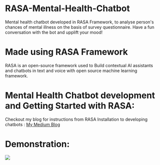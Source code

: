 # RASA-Mental-Health-Chatbot

Mental health chatbot developed in RASA Framework, to analyse person's chances of mental illness on the basis of survey questionnaire. Have a fun conversation with the bot and upplift your mood!

# Made using RASA Framework

RASA is an open-source framework used to Build contextual AI assistants and chatbots in text and voice with open source machine learning framework.

# Mental Health Chatbot development and Getting Started with RASA:
Checkout my blog for instructions from RASA Installation to developing chatbots : [My Medium Blog](https://medium.datadriveninvestor.com/rasa-ai-chatbot-for-mental-health-1b3f13827ce3)

# Demonstration:

<img src= "https://github.com/stutisehgal/RASA-Mental-Health-Chatbot/blob/master/rasa%20op.PNG">

